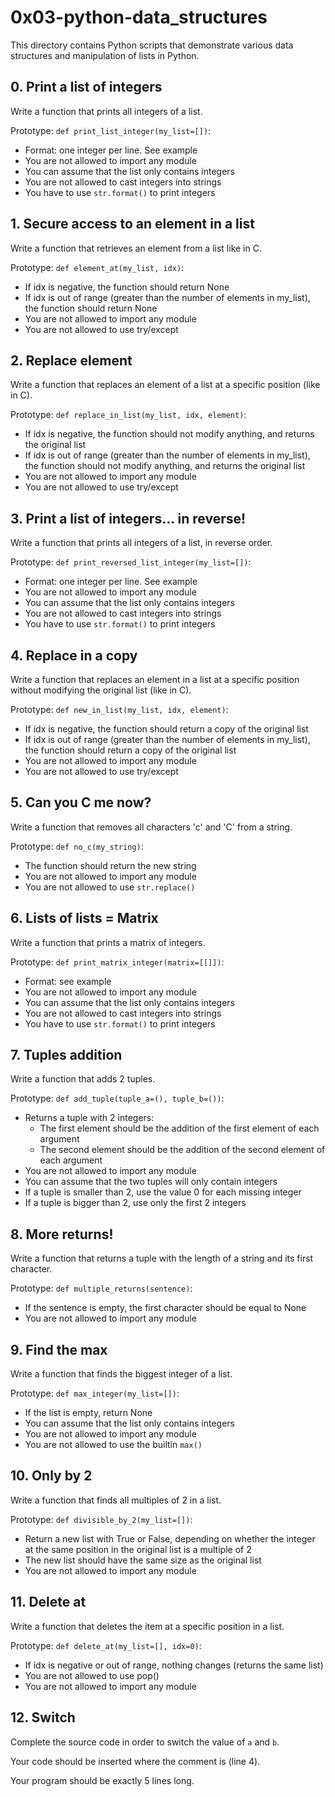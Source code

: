 # 0x03-python-data_structures

This directory contains Python scripts that demonstrate various data structures and manipulation of lists in Python.

## 0. Print a list of integers

Write a function that prints all integers of a list.

Prototype: `def print_list_integer(my_list=[])`:
- Format: one integer per line. See example
- You are not allowed to import any module
- You can assume that the list only contains integers
- You are not allowed to cast integers into strings
- You have to use `str.format()` to print integers

## 1. Secure access to an element in a list

Write a function that retrieves an element from a list like in C.

Prototype: `def element_at(my_list, idx)`:
- If idx is negative, the function should return None
- If idx is out of range (greater than the number of elements in my_list), the function should return None
- You are not allowed to import any module
- You are not allowed to use try/except

## 2. Replace element

Write a function that replaces an element of a list at a specific position (like in C).

Prototype: `def replace_in_list(my_list, idx, element)`:
- If idx is negative, the function should not modify anything, and returns the original list
- If idx is out of range (greater than the number of elements in my_list), the function should not modify anything, and returns the original list
- You are not allowed to import any module
- You are not allowed to use try/except

## 3. Print a list of integers... in reverse!

Write a function that prints all integers of a list, in reverse order.

Prototype: `def print_reversed_list_integer(my_list=[])`:
- Format: one integer per line. See example
- You are not allowed to import any module
- You can assume that the list only contains integers
- You are not allowed to cast integers into strings
- You have to use `str.format()` to print integers

## 4. Replace in a copy

Write a function that replaces an element in a list at a specific position without modifying the original list (like in C).

Prototype: `def new_in_list(my_list, idx, element)`:
- If idx is negative, the function should return a copy of the original list
- If idx is out of range (greater than the number of elements in my_list), the function should return a copy of the original list
- You are not allowed to import any module
- You are not allowed to use try/except

## 5. Can you C me now?

Write a function that removes all characters 'c' and 'C' from a string.

Prototype: `def no_c(my_string)`:
- The function should return the new string
- You are not allowed to import any module
- You are not allowed to use `str.replace()`

## 6. Lists of lists = Matrix

Write a function that prints a matrix of integers.

Prototype: `def print_matrix_integer(matrix=[[]])`:
- Format: see example
- You are not allowed to import any module
- You can assume that the list only contains integers
- You are not allowed to cast integers into strings
- You have to use `str.format()` to print integers

## 7. Tuples addition

Write a function that adds 2 tuples.

Prototype: `def add_tuple(tuple_a=(), tuple_b=())`:
- Returns a tuple with 2 integers:
  - The first element should be the addition of the first element of each argument
  - The second element should be the addition of the second element of each argument
- You are not allowed to import any module
- You can assume that the two tuples will only contain integers
- If a tuple is smaller than 2, use the value 0 for each missing integer
- If a tuple is bigger than 2, use only the first 2 integers

## 8. More returns!

Write a function that returns a tuple with the length of a string and its first character.

Prototype: `def multiple_returns(sentence)`:
- If the sentence is empty, the first character should be equal to None
- You are not allowed to import any module

## 9. Find the max

Write a function that finds the biggest integer of a list.

Prototype: `def max_integer(my_list=[])`:
- If the list is empty, return None
- You can assume that the list only contains integers
- You are not allowed to import any module
- You are not allowed to use the builtin `max()`

## 10. Only by 2

Write a function that finds all multiples of 2 in a list.

Prototype: `def divisible_by_2(my_list=[])`:
- Return a new list with True or False, depending on whether the integer at the same position in the original list is a multiple of 2
- The new list should have the same size as the original list
- You are not allowed to import any module

## 11. Delete at

Write a function that deletes the item at a specific position in a list.

Prototype: `def delete_at(my_list=[], idx=0)`:
- If idx is negative or out of range, nothing changes (returns the same list)
- You are not allowed to use pop()
- You are not allowed to import any module

## 12. Switch

Complete the source code in order to switch the value of `a` and `b`.

Your code should be inserted where the comment is (line 4).

Your program should be exactly 5 lines long.


